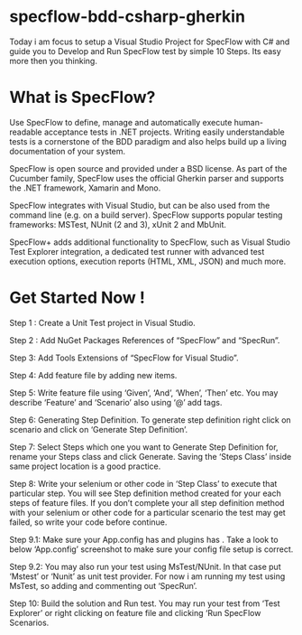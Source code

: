 # specflow-bdd-csharp-gherkin
Today i am focus to setup a Visual Studio Project for SpecFlow with C# and guide you to Develop and Run SpecFlow test by simple 10 Steps. Its easy more then you thinking.

# What is SpecFlow?
Use SpecFlow to define, manage and automatically execute human-readable acceptance tests in .NET projects. Writing easily understandable tests is a cornerstone of the BDD paradigm and also helps build up a living documentation of your system.

SpecFlow is open source and provided under a BSD license. As part of the Cucumber family, SpecFlow uses the official Gherkin parser and supports the .NET framework, Xamarin and Mono.

SpecFlow integrates with Visual Studio, but can be also used from the command line (e.g. on a build server). SpecFlow supports popular testing frameworks: MSTest, NUnit (2 and 3), xUnit 2 and MbUnit.

SpecFlow+ adds additional functionality to SpecFlow, such as Visual Studio Test Explorer integration, a dedicated test runner with advanced test execution options, execution reports (HTML, XML, JSON) and much more.

# Get Started Now !

Step 1 : Create a Unit Test project in Visual Studio.

Step 2 : Add NuGet Packages References of “SpecFlow” and “SpecRun”.

Step 3: Add Tools Extensions of “SpecFlow for Visual Studio”.

Step 4: Add feature file by adding new items.

Step 5: Write feature file using ‘Given’, ‘And’, ‘When’, ‘Then’ etc. You may describe ‘Feature’ and ‘Scenario’ also using ‘@’ add tags.

Step 6: Generating Step Definition. To generate step definition right click on scenario and click on ‘Generate Step Definition’.

Step 7: Select Steps which one you want to Generate Step Definition for, rename your Steps class and click Generate. Saving the ‘Steps Class’ inside same project location is a good practice.

Step 8: Write your selenium or other code in ‘Step Class’ to execute that particular step. You will see Step definition method created for your each steps of feature files. If you don’t complete your all step definition method with your selenium or other code for a particular scenario the test may get failed, so write your code before continue.

Step 9.1: Make sure your App.config has and plugins has . Take a look to below ‘App.config’ screenshot to make sure your config file setup is correct.

Step 9.2: You may also run your test using MsTest/NUnit. In that case put ‘Mstest’ or ‘Nunit’ as unit test provider. For now i am running my test using MsTest, so adding and commenting out ‘SpecRun’.

Step 10: Build the solution and Run test. You may run your test from ‘Test Explorer’ or right clicking on feature file and clicking ‘Run SpecFlow Scenarios.
